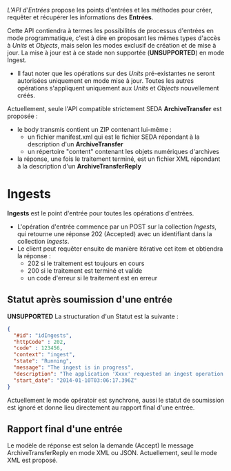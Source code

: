 
*L'API d'Entrées* propose les points d'entrées et les méthodes pour créer, requêter et récupérer les informations des **Entrées**.

Cette API contiendra à termes les possibilités de processus d'entrées en mode programmatique, c'est à dire en proposant les mêmes types d'accès à *Units* et *Objects*, mais selon les modes exclusif de création et de mise à jour. La mise à jour est à ce stade non supportée (**UNSUPPORTED**) en mode Ingest.

- Il faut noter que les opérations sur des *Units* pré-existantes ne seront autorisées uniquement en mode mise à jour. Toutes les autres opérations s'appliquent uniquement aux *Units* et *Objects* nouvellement créés.

Actuellement, seule l'API compatible strictement SEDA **ArchiveTransfer** est proposée :
- le body transmis contient un ZIP contenant lui-même :
  - un fichier manifest.xml qui est le fichier SEDA répondant à la description d'un **ArchiveTransfer**
  - un répertoire "content" contenant les objets numériques d'archives
- la réponse, une fois le traitement terminé, est un fichier XML répondant à la description d'un **ArchiveTransferReply**

# Ingests

**Ingests** est le point d'entrée pour toutes les opérations d'entrées.

- L'opération d'entrée commence par un POST sur la collection *Ingests*, qui retourne une réponse 202 (Accepted) avec un identifiant dans la collection *Ingests*.
- Le client peut requêter ensuite de manière itérative cet item et obtiendra la réponse :
  - 202 si le traitement est toujours en cours
  - 200 si le traitement est terminé et valide
  - un code d'erreur si le traitement est en erreur

## Statut après soumission d'une entrée

**UNSUPPORTED**
La structuration d'un Statut est la suivante :
```json
{
  "#id": "idIngests",
  "httpCode" : 202,
  "code" : 123456,
  "context": "ingest",
  "state": "Running",
  "message": "The ingest is in progress",
  "description": "The application 'Xxxx' requested an ingest operation and this operation is in progress.",
  "start_date": "2014-01-10T03:06:17.396Z"
}
```
Actuellement le mode opératoir est synchrone, aussi le statut de soumission est ignoré et donne lieu directement au rapport final d'une entrée.

## Rapport final d'une entrée

Le modèle de réponse est selon la demande (Accept) le message ArchiveTransferReply en mode XML ou JSON.
Actuellement, seul le mode XML est proposé.
